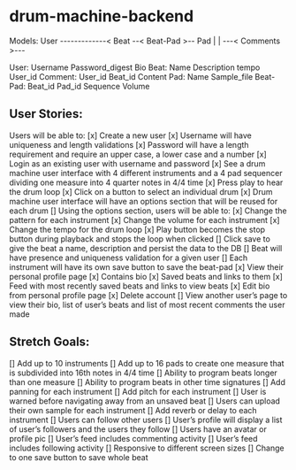 # drum-machine-backend

Models:
User -------------< Beat --< Beat-Pad >-- Pad
   |                |
   ---< Comments >---

User:
Username
Password_digest
Bio
Beat:
Name
Description
tempo
User_id
Comment:
User_id
Beat_id
Content
Pad:
Name
Sample_file
Beat-Pad:
Beat_id
Pad_id
Sequence
Volume

## User Stories:
Users will be able to:
[x] Create a new user
[x] Username will have uniqueness and length validations
    [x] Password will have a length requirement and require an upper case, a lower case and a number
    [x] Login as an existing user with username and password
[x] See a drum machine user interface with 4 different instruments and a 4 pad sequencer dividing one measure into 4 quarter notes in 4/4 time
[x] Press play to hear the drum loop
[x] Click on a button to select an individual drum
[x] Drum machine user interface will have an options section that will be reused for each drum
[] Using the options section, users will be able to:
    [x] Change the pattern for each instrument
    [x] Change the volume for each instrument
    [x] Change the tempo for the drum loop
    [x] Play button becomes the stop button during playback and stops the loop when clicked
    [] Click save to give the beat a name, description and persist the data to the DB
[] Beat will have presence and uniqueness validation for a given user
[] Each instrument will have its own save button to save the beat-pad
[x] View their personal profile page
    [x] Contains bio
    [x] Saved beats and links to them
    [x] Feed with most recently saved beats and links to view beats
[x] Edit bio from personal profile page
[x] Delete account
[] View another user’s page to view their bio, list of user’s beats and list of most recent comments the user made

## Stretch Goals:
[] Add up to 10 instruments
[] Add up to 16 pads to create one measure that is subdivided into 16th notes in 4/4 time
[] Ability to program beats longer than one measure
[] Ability to program beats in other time signatures
[] Add panning for each instrument
[] Add pitch for each instrument
[] User is warned before navigating away from an unsaved beat
[] Users can upload their own sample for each instrument
[] Add reverb or delay to each instrument
[] Users can follow other users
[] User’s profile will display a list of user’s followers and the users they follow
[] Users have an avatar or profile pic
[] User’s feed includes commenting activity
[] User’s feed includes following activity
[] Responsive to different screen sizes
[] Change to one save button to save whole beat
